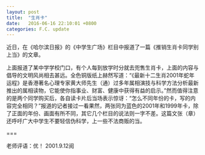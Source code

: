 ```yaml
---
layout: post
title:  "生肖卡"
date:   2016-06-16 22:10:01 +0800
categories: F.C. update
---
```

近日，在《哈尔滨日报》的《中学生广场》栏目中报道了一篇《推销生肖卡同学别上当》的文章。

上面报道了某中学学校门口，有个人每到放学时分就去兜售生肖卡，上面的内容与倡导的文明风尚相去甚远。全色铜版纸上赫然写道：“《最新十二生肖2001年蛇年运程》是香港著名心理专家黄大师先生（通）过多年属相演技与科学方法分析最新推出的属相读物，它能使你指事业、财富、健康中获得有益的启示。”然而值得注意的是两个同学购买后，各自读卡片后当场表示惊讶：“怎么不同年份的卡，写的内容完全相同？”报道的记者接过一看果然，两张同为蓝色的2001年和1999年卡，除了正面的年份、画面有所不同，其它几个栏目的说法则一字不差。这篇文张（章）还呼吁广大中学生不要轻信伪科学，上一些不法商贩的当。

===

老师评语：优！ 2001.9.12阅